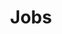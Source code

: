 ---
title: "Jobs"
sidebar:
  nav: "docs"
layout: single
excerpt: "Application Jobs"
sitemap: false
share: true
permalink: /docs/jobs/
---